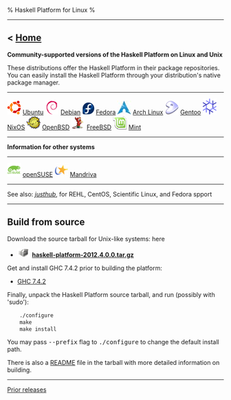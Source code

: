 % Haskell Platform for Linux
%

-------------------------------
< [Home]
-------------------------------

[Home]: index.html

**Community-supported versions of the Haskell Platform on Linux and Unix**

These distributions offer the Haskell Platform in their package repositories.
You can easily install the Haskell Platform through your distribution's native
package manager.

---------                           ---------                           ---------
![](icons/ubuntu.png) [Ubuntu]      ![](icons/debian.png) [Debian]      ![](icons/fedora.png) [Fedora]
![](icons/arch.png) [Arch Linux]    ![](icons/gentoo.png) [Gentoo]      ![](icons/nixos.png) [NixOS]
![](icons/openbsd.png) [OpenBSD]    ![](icons/freebsd.png) [FreeBSD]    ![](icons/mint.png) [Mint]
---------                           ---------                           ---------

[Ubuntu]: http://packages.ubuntu.com/haskell-platform
[Debian]: http://packages.debian.org/haskell-platform
[Fedora]: https://admin.fedoraproject.org/community/?package=haskell-platform#package_maintenance
[Arch Linux]: http://www.archlinux.org/packages/extra/i686/haskell-platform/
[Gentoo]: http://www.haskell.org/haskellwiki/Gentoo/HaskellPlatform
[NixOS]: http://hydra.nixos.org/job/nixpkgs/trunk/haskellPlatform
[OpenBSD]: http://openports.se/meta/haskell-platform
[FreeBSD]: http://www.freshports.org/devel/hs-haskell-platform/
[Mint]: http://community.linuxmint.com/software/view/haskell-platform

**Information for other systems**

---------                             ---------
![](icons/opensuse.png) [openSUSE]    ![](icons/mandriva.png) [Mandriva]
---------                             ---------

See also: *[justhub]*, for REHL, CentOS, Scientific Linux, and Fedora spport

[Jaunty]: http://sitr.us/2009/07/02/how-to-install-haskell-platform-on-ubuntu-jaunty.html
[Karmic]: http://davidsiegel.org/haskell-platform-in-karmic-koala/
[Lucid]: https://launchpad.net/~justinbogner/+archive/haskell-platform
[openSUSE]: https://build.opensuse.org/project/show?project=devel:languages:haskell
[Mandriva]: http://wiki.mandriva.com/en/Development/Tasks/Packaging/Policies/Haskell
[justhub]: http://www.justhub.org/

----

## Build from source ##

Download the source tarball for Unix-like systems: here

 * ![](icons/source.png)
**<a href="http://lambda.haskell.org/platform/download/2012.4.0.0/haskell-platform-2012.4.0.0.tar.gz" onClick="javascript: pageTracker._trackPageview('/downloads/source'); ">haskell-platform-2012.4.0.0.tar.gz</a>**

Get and install GHC 7.4.2 prior to building the platform:

 * [GHC 7.4.2](http://haskell.org/ghc/download_ghc_7_4_2.html)

Finally, unpack the Haskell Platform source tarball, and run (possibly with 'sudo'):

        ./configure
        make
        make install

  You may pass <tt>--prefix</tt> flag to <tt>./configure</tt> to change the default install path.

There is also a [README] file in the tarball with more detailed information on building.

[README]: https://github.com/haskell/haskell-platform/blob/master/src/generic/tarball/README

<!--
**Build from cabal**

If you already have a reasonable Haskell development environment with
GHC 7.0.2 and cabal-install, you can build the platform from the Cabal
package alone.

![](icons/cabal.png)
<a href="2010.2.0.0/cabal/haskell-platform-2010.2.0.0.tar.gz" onClick="javascript: pageTracker._trackPageview('/downloads/cabal'); ">Haskell Platform Cabal Package</a>

To install, unpack the cabal tarball, and run:

        cabal install
 -->

--------

[Prior releases](prior.html)

